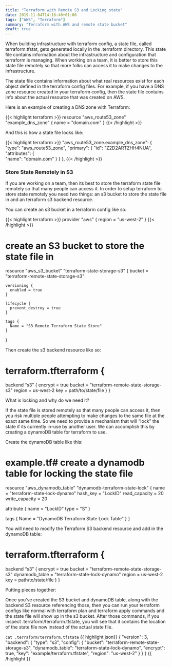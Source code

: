 ```yaml
---
title: "Terraform with Remote S3 and Locking state"
date: 2019-11-04T14:16:40+01:00
tags: ["AWS", "Terraform"]
summary: "Terraform with AWS and remote state bucket"
draft: true
---
```



When building infrastructure with terraform config, a state file, called terraform.tfstat, gets generated locally in the .terraform directory. This state file contains information about the infrastructure and configuration that terraform is managing. When working on a team, it is better to store this state file remotely so that more folks can access it to make changes to the infrastructure.

The state file contains information about what real resources exist for each object defined in the terraform config files. For example, if you have a DNS zone resource created in your terraform config, then the state file contains info about the actual resource that was created on AWS.

Here is an example of creating a DNS zone with Terraform:


{{< highlight terraform >}}
resource "aws_route53_zone" "example_dns_zone" {
  name = "domain.com"
}
{{< /highlight >}}

And this is how a state file looks like:

{{< highlight terraform >}}
"aws_route53_zone.example_dns_zone": {
    "type": "aws_route53_zone",
    "primary": {
       "id": "Z2D2ARTZHH4NUA",
       "attributes": {       
          "name": "domain.com"
        }
     }
},
{{< /highlight >}}


### Store State Remotely in S3

If you are working on a team, then its best to store the terraform state file remotely so that many people can access it. In order to setup terraform to store state remotely you need two things: an s3 bucket to store the state file in and an terraform s3 backend resource.

You can create an s3 bucket in a terraform config like so:


{{< highlight terraform >}}
provider "aws" {
  region = "us-west-2"
}
{{< /highlight >}}

# create an S3 bucket to store the state file in
resource "aws_s3_bucket" "terraform-state-storage-s3" {
    bucket = "terraform-remote-state-storage-s3"
 
    versioning {
      enabled = true
    }
 
    lifecycle {
      prevent_destroy = true
    }
 
    tags {
      Name = "S3 Remote Terraform State Store"
    }      
}

Then create the s3 backend resource like so:

# terraform.tfterraform {
 backend “s3” {
 encrypt = true
 bucket = "terraform-remote-state-storage-s3"
 region = us-west-2
 key = path/to/state/file
 }
}

What is locking and why do we need it?

If the state file is stored remotely so that many people can access it, then you risk multiple people attempting to make changes to the same file at the exact same time. So we need to provide a mechanism that will “lock” the state if its currently in-use by another user. We can accomplish this by creating a dynamoDB table for terraform to use.

Create the dynamoDB table like this:

# example.tf# create a dynamodb table for locking the state file
resource "aws_dynamodb_table" "dynamodb-terraform-state-lock" {
  name = "terraform-state-lock-dynamo"
  hash_key = "LockID"
  read_capacity = 20
  write_capacity = 20
 
  attribute {
    name = "LockID"
    type = "S"
  }
 
  tags {
    Name = "DynamoDB Terraform State Lock Table"
  }
}

You will need to modify the Terraform S3 backend resource and add in the dynamoDB table:

# terraform.tfterraform {
 backend “s3” {
 encrypt = true
 bucket = "terraform-remote-state-storage-s3"
 dynamodb_table = "terraform-state-lock-dynamo"
 region = us-west-2
 key = path/to/state/file
 }
}

Putting pieces together:

Once you’ve created the S3 bucket and dynamoDB table, along with the backend S3 resource referencing those, then you can run your terraform configs like normal with terraform plan and terraform apply commands and the state file will show up in the s3 bucket. After those commands, if you inspect .terraform/terraform.tfstate, you will see that it contains the location of the state file now instead of the actual state file.

`
cat .terraform/terraform.tfstate
`
{{ highlight json}}
{
    "version": 3,
    "backend": {
        "type": "s3",
        "config": {
            "bucket": "terraform-remote-state-storage-s3",
            "dynamodb_table": "terraform-state-lock-dynamo",
            "encrypt": true,
            "key": "example/terraform.tfstate",
            "region": "us-west-2"
        }
    }
}
{{ /highlight }}
